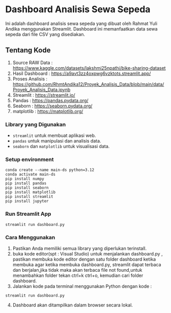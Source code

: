 # Dashboard Analisis Sewa Sepeda
Ini adalah dashboard analisis sewa sepeda yang dibuat oleh Rahmat Yuli Andika menggunakan Streamlit. Dashboard ini memanfaatkan data sewa sepeda dari file CSV yang disediakan.

## Tentang Kode
1. Source RAW Data : https://www.kaggle.com/datasets/lakshmi25npathi/bike-sharing-dataset
2. Hasil Dashboard : https://a9avt3zz4oxpwg6vzktots.streamlit.app/
3. Proses Analisis : https://github.com/RhmtAndika12/Proyek_Analisis_Data/blob/main/data/Proyek_Analisis_Data.ipynb
4. Streamlit       : https://streamlit.io/
5. Pandas          : https://pandas.pydata.org/
6. Seaborn         : https://seaborn.pydata.org/
7. matplotlib      : https://matplotlib.org/

### Library yang Digunakan
- `streamlit` untuk membuat aplikasi web.
- `pandas` untuk manipulasi dan analisis data.
- `seaborn` dan `matplotlib` untuk visualisasi data.

### Setup environment
```
conda create --name main-ds python=3.12
conda activate main-ds
pip install numpy
pip install pandas
pip install seaborn
pip install matplotlib
pip install streamlit
pip install jupyter

```
### Run Streamlit App
```
streamlit run dashboard.py
```
### Cara Menggunakan 
1. Pastikan Anda memiliki semua library yang diperlukan terinstall.
2. buka kode editor(spt : Visual Studio) untuk menjalankan dashboard.py , pastikan membuka kode editor dengan satu folder dashboard ketika membuka agar ketika membuka dashboard.py, streamlit dapat terbaca dan berjalan,jika tidak maka akan terbaca file not found,untuk menambahkan folder tekan ctrl+k ctrl+o, kemudian cari folder dashboard.
3. Jalankan kode pada terminal menggunakan Python dengan kode :
  ```
  streamlit run dashboard.py
  ```
4. Dashboard akan ditampilkan dalam browser secara lokal.

